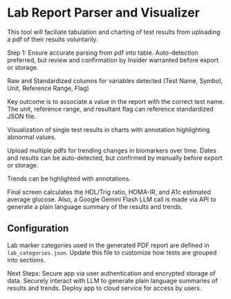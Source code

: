 # Lab Report Parser and Visualizer

This tool will faciliate tabulation and charting of test results from uploading a pdf of their results voluntarily.

Step 1: Ensure accurate parsing from pdf into table. Auto-detection preferred, but review and confirmation by Insider warranted before export or storage.

Raw and Standardized columns for variables detected (Test Name, Symbol, Unit, Reference Range, Flag)

Key outcome is to associate a value in the report with the correct test name. The unit, reference range, and resultant flag can reference standardized JSON file.

Visualization of single test results in charts with annotation highlighting abnormal values.

Upload multiple pdfs for trending changes in biomarkers over time. Dates and results can be auto-detected, but confirmed by manually before export or storage.

Trends can be hghlighted with annotations.

Final screen calculates the HDL/Trig ratio, HOMA-IR, and A1c estimated average glucose.
Also, a Google Gemini Flash LLM call is made via API to generate a plain language summary of the results and trends.

## Configuration

Lab marker categories used in the generated PDF report are defined in
`lab_categories.json`. Update this file to customize how tests are grouped
into sections.

Next Steps:
Secure app via user authentication and encrypted storage of data.
Securely interact with LLM to generate plain language summaries of results and trends.
Deploy app to cloud service for access by users.
